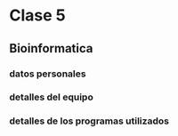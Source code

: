 # Clase 5
## Bioinformatica
### datos personales 

### detalles del equipo

### detalles de los programas utilizados
